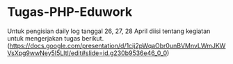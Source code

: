 # Tugas-PHP-Eduwork
Untuk pengisian daily log tanggal 26, 27, 28 April diisi tentang kegiatan untuk mengerjakan tugas berikut. (https://docs.google.com/presentation/d/1cij2pWqaObr0unBVMnvLWmJKWVsXpg9wwNey5I5LltI/edit#slide=id.g230b9536e46_0_0)
